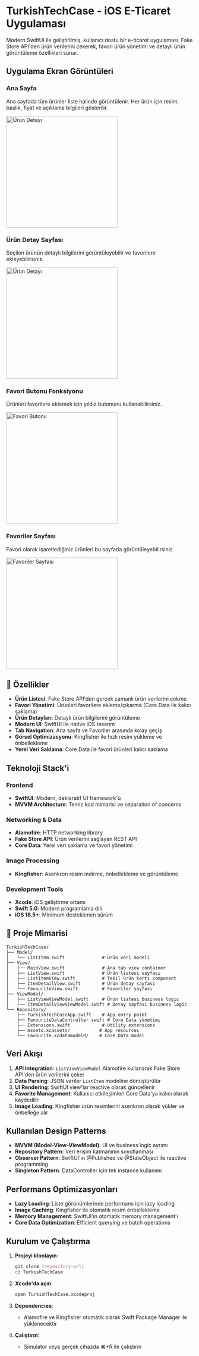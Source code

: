 #  TurkishTechCase - iOS E-Ticaret Uygulaması

Modern SwiftUI ile geliştirilmiş, kullanıcı dostu bir e-ticaret uygulaması. Fake Store API'den ürün verilerini çekerek, favori ürün yönetimi ve detaylı ürün görüntüleme özellikleri sunar.

##  Uygulama Ekran Görüntüleri

### Ana Sayfa
Ana sayfada tüm ürünler liste halinde görüntülenir. Her ürün için resim, başlık, fiyat ve açıklama bilgileri gösterilir.

<img src="TurkishTechCase/Screenshots/homepage.PNG" alt="Ürün Detayı" width="300"/>

### Ürün Detay Sayfası
Seçilen ürünün detaylı bilgilerini görüntüleyebilir ve favorilere ekleyebilirsiniz.

<img src="TurkishTechCase/Screenshots/detailspage.PNG" alt="Ürün Detayı" width="300"/>


### Favori Butonu Fonksiyonu
Ürünleri favorilere eklemek için yıldız butonunu kullanabilirsiniz.

<img src="TurkishTechCase/Screenshots/favouritebuttonfunction.PNG" alt="Favori Butonu" width="300"/>

### Favoriler Sayfası
Favori olarak işaretlediğiniz ürünleri bu sayfada görüntüleyebilirsiniz.

<img src="TurkishTechCase/Screenshots/favouritespage.PNG" alt="Favoriler Sayfası" width="300"/>

## 🚀 Özellikler

- **Ürün Listesi**: Fake Store API'den gerçek zamanlı ürün verilerini çekme
- **Favori Yönetimi**: Ürünleri favorilere ekleme/çıkarma (Core Data ile kalıcı saklama)
- **Ürün Detayları**: Detaylı ürün bilgilerini görüntüleme
- **Modern UI**: SwiftUI ile native iOS tasarım
- **Tab Navigation**: Ana sayfa ve Favoriler arasında kolay geçiş
- **Görsel Optimizasyonu**: Kingfisher ile hızlı resim yükleme ve önbellekleme
- **Yerel Veri Saklama**: Core Data ile favori ürünleri kalıcı saklama

##  Teknoloji Stack'i

### **Frontend**
- **SwiftUI**: Modern, deklaratif UI framework'ü
- **MVVM Architecture**: Temiz kod mimarisi ve separation of concerns

### **Networking & Data**
- **Alamofire**: HTTP networking library
- **Fake Store API**: Ürün verilerini sağlayan REST API
- **Core Data**: Yerel veri saklama ve favori yönetimi

### **Image Processing**
- **Kingfisher**: Asenkron resim indirme, önbellekleme ve görüntüleme

### **Development Tools**
- **Xcode**: iOS geliştirme ortamı
- **Swift 5.0**: Modern programlama dili
- **iOS 18.5+**: Minimum desteklenen sürüm

## 📁 Proje Mimarisi

```
TurkishTechCase/
├── Model/
│   └── ListItem.swift              # Ürün veri modeli
├── View/
│   ├── MainView.swift              # Ana tab view container
│   ├── ListView.swift              # Ürün listesi sayfası
│   ├── ListItemView.swift          # Tekil ürün kartı component
│   ├── ItemDetailView.swift        # Ürün detay sayfası
│   └── FavouriteView.swift         # Favoriler sayfası
├── ViewModel/
│   ├── ListViewViewModel.swift     # Ürün listesi business logic
│   └── ItemDetailViewViewModel.swift # Detay sayfası business logic
└── Repository/
    ├── TurkishTechCaseApp.swift    # App entry point
    ├── FavouriteDataController.swift # Core Data yönetimi
    ├── Extensions.swift            # Utility extensions
    ├── Assets.xcassets/           # App resources
    └── Favourite.xcdatamodeld/    # Core Data model
```

##  Veri Akışı

1. **API Integration**: `ListViewViewModel` Alamofire kullanarak Fake Store API'den ürün verilerini çeker
2. **Data Parsing**: JSON veriler `ListItem` modeline dönüştürülür
3. **UI Rendering**: SwiftUI view'lar reactive olarak güncellenir
4. **Favorite Management**: Kullanıcı etkileşimleri Core Data'ya kalıcı olarak kaydedilir
5. **Image Loading**: Kingfisher ürün resimlerini asenkron olarak yükler ve önbelleğe alır

##  Kullanılan Design Patterns

- **MVVM (Model-View-ViewModel)**: UI ve business logic ayrımı
- **Repository Pattern**: Veri erişim katmanının soyutlanması
- **Observer Pattern**: SwiftUI'ın @Published ve @StateObject ile reactive programming
- **Singleton Pattern**: DataController için tek instance kullanımı

##  Performans Optimizasyonları

- **Lazy Loading**: Liste görünümlerinde performans için lazy loading
- **Image Caching**: Kingfisher ile otomatik resim önbellekleme
- **Memory Management**: SwiftUI'ın otomatik memory management'ı
- **Core Data Optimization**: Efficient querying ve batch operations

##  Kurulum ve Çalıştırma

1. **Projeyi klonlayın**:
   ```bash
   git clone [repository-url]
   cd TurkishTechCase
   ```

2. **Xcode'da açın**:
   ```bash
   open TurkishTechCase.xcodeproj
   ```

3. **Dependencies**: 
   - Alamofire ve Kingfisher otomatik olarak Swift Package Manager ile yüklenecektir

4. **Çalıştırın**:
   - Simulator veya gerçek cihazda ⌘+R ile çalıştırın

